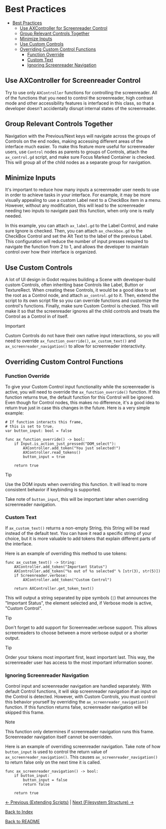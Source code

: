 # Best Practices

- [Best Practices](#best-practices)
  * [Use AXController for Screenreader Control](#use-axcontroller-for-screenreader-control)
  * [Group Relevant Controls Together](#group-relevant-controls-together)
  * [Minimize Inputs](#minimize-inputs)
  * [Use Custom Controls](#use-custom-controls)
  * [Overriding Custom Control Functions](#overriding-custom-control-functions)
    + [Function Override](#function-override)
    + [Custom Text](#custom-text)
    + [Ignoring Screenreader Navigation](#ignoring-screenreader-navigation)

## Use AXController for Screenreader Control

Try to use only ``AXController`` functions for controlling the screenreader. All of the functions that you need to control the screenreader, high contrast mode and other accessibility features is interfaced in this class, so that a developer doesn't accidentally disrupt internal states of the screenreader.

## Group Relevant Controls Together

Navigation with the Previous/Next keys will navigate across the groups of Controls on the end nodes, making accessing different areas of the interface much easier. To make this feature more useful for screenreader users, use ``Control`` nodes as parents to groups of Controls, attach the ``ax_control.gd`` script, and make sure Focus Marked Container is checked. This will group all of the child nodes as a separate group for navigation.

## Minimize Inputs

It's important to reduce how many inputs a screenreader user needs to use in order to achieve tasks in your interface. For example, it may be more visually appealing to use a custom Label next to a CheckBox item in a menu. However, without any modification, this will lead to the screenreader needing two inputs to navigate past this function, when only one is really needed.

In this example, you can attach ``ax_label.gd`` to the Label Control, and make sure Ignore is checked. Then, you can attach ``ax_checkbox.gd`` to the CheckBox Control and set the Alt Text to the label of the previous Label. This configuration will reduce the number of input presses required to navigate the function from 2 to 1, and allows the developer to maintain control over how their interface is organized.

## Use Custom Controls

A lot of UI design in Godot requires building a Scene with developer-build custom Controls, often inheriting base Controls like Label, Button or TextureRect. When creating these Controls, it would be a good idea to set the root as a Control node, and attach ``ax_control.gd`` to it. Then, extend the script to its own script file so you can override functions and customize the control's functions. Finally, make sure Custom Control is checked. This will make it so that the screenreader ignores all the child controls and treats the Control as a Control in of itself.

> [!IMPORTANT]  
> Custom Controls do not have their own native input interactions, so you will need to override ``ax_function_override()``, ``ax_custom_text()`` and ``ax_screenreader_navigation()`` to allow for screenreader interactivity.

## Overriding Custom Control Functions

### Function Override

To give your Custom Control input functionality while the screenreader is active, you will need to override the ``ax_function_override()`` function. If this function returns true, the default function for this Control will be ignored. Even though for Control nodes, this makes no difference, it's a good idea to return true just in case this changes in the future. Here is a very simple example:

```
# If function interacts this frame,
# this is set to true.
var button_input: bool = false

func ax_function_override() -> bool:
    if Input.is_action_just_pressed("DOM_select"):
        AXController.add_token("You just selected!")
        AXController.read_tokens()
        button_input = true
        
    return true
```

> [!TIP]
> Use the DOM inputs when overriding this function. It will lead to more consistent behavior if keybinding is supported.

Take note of ``button_input``, this will be important later when overriding screenreader navigation.

### Custom Text

If ``ax_custom_text()`` returns a non-empty String, this String will be read instead of the default text. You can have it read a specific string of your choice, but it is more valuable to add tokens that explain different parts of the interface.

Here is an example of overriding this method to use tokens:

```
func ax_custom_text() -> String:
    AXController.add_token("Important Status")
    AXController.add_token("%s out of %s selected" % [str(3), str(5)])
    if Screenreader.verbose:
        AXController.add_token("Custom Control")
        
    return AXController.get_token_text()
```

This will output a string separated by pipe symbols (``|``) that announces the "Important Status", the element selected and, if Verbose mode is active, "Custom Control".

> [!TIP]
> Don't forget to add support for Screenreader.verbose support. This allows screenreaders to choose between a more verbose output or a shorter output.

> [!TIP]
> Order your tokens most important first, least important last. This way, the screenreader user has access to the most important information sooner.

### Ignoring Screenreader Navigation

Control input and screenreader navigation are handled separately. With default Control functions, it will skip screenreader navigation if an input on the Control is detected. However, with Custom Controls, you must control this behavior yourself by overriding the ``ax_screenreader_navigation()`` function. If this function returns false, screenreader navigation will be skipped this frame.

> [!NOTE]  
> This function only determines if screenreader navigation runs this frame. Screenreader navigation itself cannot be overridden.

Here is an example of overriding screenreader navigation. Take note of how ``button_input`` is used to control the return value of ``ax_screenreader_navigation()``. This causes ``ax_screenreader_navigation()`` to return false only on the next time it is called.

```
func ax_screenreader_navigation() -> bool:
    if button_input:
        button_input = false
        return false
        
    return true
```

[<- Previous (Extending Scripts)](extending_scripts.md)
 | [Next (Filesystem Structure) ->](filesystem_structure.md)

[Back to Index](index.md)

[Back to README](../../README.md)
